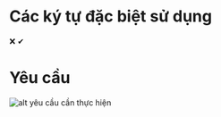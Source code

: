 # Các ký tự đặc biệt sử dụng
❌
✔

# Yêu cầu

![alt yêu cầu cần thực hiện](https://github.com/trunghongoc/REACTJS2003E-homework/blob/master/03_5_corona/homework/table-check-list/requirement.png)